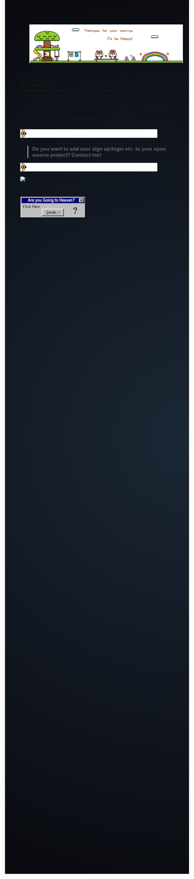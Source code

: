 <head>
<style>
body {
  height: 69vh;
  background: radial-gradient(circle at 100%, #1b2735 0%, #090a0f 100%);
  overflow: hidden;
  cursor: pointer
}
.hello{
  padding: calc(0.69*50px - 4.20px);
}
</style>
</head>
<body>
<img class="hello" width="700" src="./img/hello.gif" alt="hello!" >


My name is Vincent and this is my GitHub profile. There are many like it, but this one is mine.  
I enjoy writing, hacking, music making, tumbling down the hills and symbiotic relationships with hive-minded arthropods 🐝.

- 🫂 I’m looking to collaborate on open source applications that need user management.
- 🤗 How to reach me: [email](mailto:vincent@ory.sh), [Slack](https://slack.ory.sh/), discord (<small>vinckr#9611</small>)

---
<img src="./img/beeanim.gif">

> ### Do you want to add user sign up/login etc. to your open source project? Contact me!

<img src="./img/beeanim.gif">
<p><img src="https://github-readme-streak-stats.herokuapp.com/?user=vinckr&theme=graywhite" alt="Github vanity stats" /></p>
<br>
<br>
<!-- if you can read this the goat has been juiced 🐐🍋 -->
<a href="http://vinckr.com/decisions/"  ><img src="./img/heaven.gif"></a>